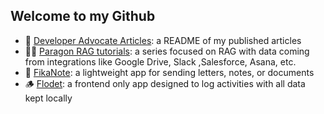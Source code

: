 ## Welcome to my Github
- 💁 [Developer Advocate Articles](https://github.com/jackmuva/developer-advocate-articles/blob/main/README.md): a README of my published articles
- 👨‍🏫 [Paragon RAG tutorials](https://github.com/useparagon/rag-tutorials): a series focused on RAG with data coming from integrations like Google Drive, Slack ,Salesforce, Asana, etc.
- 💌 [FikaNote](https://fikanote.com): a lightweight app for sending letters, notes, or documents
- 🪵 [Flodet](https://github.com/jackmuva/flodet): a frontend only app designed to log activities with all data kept locally
  
